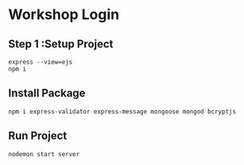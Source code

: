 # Workshop Login

## Step 1 :Setup Project
```
express --view=ejs
npm i
```

## Install Package
```
npm i express-validator express-message mongoose mongod bcryptjs
```

## Run Project
```
nodemon start server
```